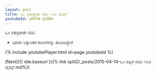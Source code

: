 ```yaml
---
layout: post
title: ಓಂ ಕೃತಾನ್ತಕೃತೇ ನಮಃ ೧೦೮ ಟೈಮ್ಸ್
youtubeId: yH5YN-qtOB4
---
```

 
 
 ಓಂ ಸಹಸ್ರಪಾಠೇ ನಮಃ  
 
 -  ಯಾರು ಲಕ್ಷಾಂತರ ಕಾಲುಗಳನ್ನು ಹೊಂದಿದ್ದಾರೆ 
 
  
 
  
 
 
 
 
 
 


{% include youtubePlayer.html id=page.youtubeId %}
 
[Next]({{ site.baseurl }}{% link  split2/_posts/2015-04-14-ಓಂ ವತ್ಸಿನೆ ನಮಃ ೧೦೮ ಟೈಮ್ಸ್.md%})
 
